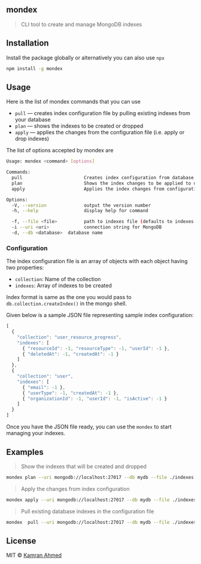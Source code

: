 ## mondex

> CLI tool to create and manage MongoDB indexes

## Installation

Install the package globally or alternatively you can also use `npx`

```bash
npm install -g mondex
```

## Usage

Here is the list of mondex commands that you can use

* `pull` — creates index configuration file by pulling existing indexes from your database
* `plan` — shows the indexes to be created or dropped
* `apply` — applies the changes from the configuration file (i.e. apply or drop indexes)

The list of options accepted by mondex are

```bash
Usage: mondex <command> [options]

Commands:
  pull                       Creates index configuration from database
  plan                       Shows the index changes to be applied to database
  apply                      Applies the index changes from configuration to database

Options:
  -V, --version              output the version number
  -h, --help                 display help for command

  -f, --file <file>          path to indexes file (defaults to indexes.json in current directory)
  -i --uri <uri>             connection string for MongoDB
  -d, --db <database>  database name
```

### Configuration

The index configuration file is an array of objects with each object having two properties:

- `collection`: Name of the collection
- `indexes`: Array of indexes to be created

Index format is same as the one you would pass to `db.collection.createIndex()` in the mongo shell.

Given below is a sample JSON file representing sample index configuration:

```javascript
[
  {
    "collection": "user_resource_progress",
    "indexes": [
      { "resourceId": -1, "resourceType": -1, "userId": -1 },
      { "deletedAt": -1, "createdAt": -1 }
    ]
  },
  {
    "collection": "user",
    "indexes": [
      { "email": -1 },
      { "userType": -1, "createdAt": -1 },
      { "organizationId": -1, "userId": -1, "isActive": -1 }
    ]
  }
]
```

Once you have the JSON file ready, you can use the `mondex` to start managing your indexes.

## Examples

> Show the indexes that will be created and dropped

```bash
mondex plan --uri mongodb://localhost:27017 --db mydb --file ./indexes.json
```

> Apply the changes from index configuration

```bash
mondex apply --uri mongodb://localhost:27017 --db mydb --file ./indexes.json
```

> Pull existing database indexes in the configuration file

```bash
mondex  pull --uri mongodb://localhost:27017 --db mydb --file ./indexes.json
```

## License

MIT &copy; [Kamran Ahmed](https://twitter.com/kamrify)
